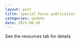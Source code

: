 ```yaml
---
layout: post
title: Special Focus publication
categories: update
date: 2021-06-30
---
```


See the resources tab for details

